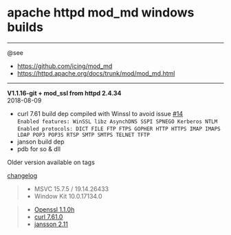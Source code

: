 # apache httpd mod_md windows builds #

----
@see  
- https://github.com/icing/mod_md
- https://httpd.apache.org/docs/trunk/mod/mod_md.html  

----
**V1.1.16-git + mod_ssl from httpd 2.4.34**  
2018-08-09 
 - curl 7.61 build dep compiled with Winssl to avoid issue [#14](https://github.com/icing/mod_md/issues/14)  
    ```Enabled features: WinSSL libz AsynchDNS SSPI SPNEGO Kerberos NTLM  ```  
    ```Enabled protocols: DICT FILE FTP FTPS GOPHER HTTP HTTPS IMAP IMAPS LDAP POP3 POP3S RTSP SMTP SMTPS TELNET TFTP```
 - janson build dep 
 - pdb for so & dll

Older version available on tags

[changelog](https://raw.githubusercontent.com/icing/mod_md/master/ChangeLog)

> - MSVC 15.7.5 / 19.14.26433
> - Window Kit 10.0.17134.0
    
> - [Openssl 1.1.0h ](https://github.com/openssl/openssl/tree/OpenSSL_1_1_0h)  
> - [curl 7.61.0](https://github.com/curl/curl/tree/curl-7_61_0)  
> - [jansson 2.11 ](https://github.com/akheron/jansson/tree/v2.11)